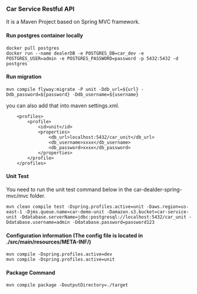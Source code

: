 ### Car Service Restful API 

It is a Maven Project based on Spring MVC framework.

#### Run postgres container locally 

```
docker pull postgres
docker run --name dealerDB -e POSTGRES_DB=car_dev -e POSTGRES_USER=admin -e POSTGRES_PASSWORD=password -p 5432:5432 -d postgres
```

#### Run migration

    mvn compile flyway:migrate -P unit -Ddb_url=${url} -Ddb_password=${password} -Ddb_username=${username}

you can also add that into maven settings.xml.

```$xml
	<profiles>
		<profile>
			<id>unit</id>
			<properties>
				<db_url>localhost:5432/car_unit</db_url>
				<db_username>xxxx</db_username>
				<db_password>xxxx</db_password>
			</properties>
		</profile>
	</profiles>
```

#### Unit Test
You need to run the unit test command below in the car-dealder-spring-mvc/mvc folder.
```
mvn clean compile test -Dspring.profiles.active=unit -Daws.region=us-east-1 -Djms.queue.name=car-demo-unit -Damazon.s3.bucket=car-service-unit -Ddatabase.serverName=jdbc:postgresql://localhost:5432/car_unit -Ddatabase.username=admin -Ddatabase.password=password123
```

#### Configuration information (The config file is located in ./src/main/resources/META-INF/)

```
mvn compile -Dspring.profiles.active=dev
mvn compile -Dspring.profiles.active=unit
```

#### Package Command

```
mvn compile package -DoutputDirectory=./target
```
